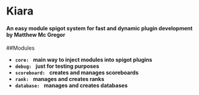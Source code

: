 # Kiara
#### An easy module spigot system for fast and dynamic plugin development by Matthew Mc Gregor 

##Modules

* **`core: `** **main way to inject modules into spigot plugins**
* **`debug: `** **just for testing purposes**
* **`scoreboard: `** **creates and manages scoreboards**
* **`rank: `** **manages and creates ranks**
* **`database: `** **manages and creates databases**